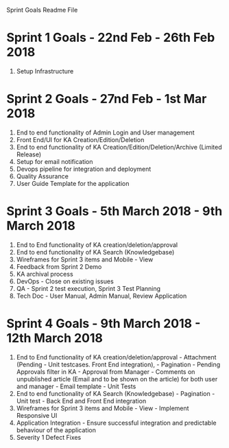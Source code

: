 Sprint Goals Readme File


# Sprint 1 Goals - 22nd Feb - 26th Feb 2018
  1) Setup Infrastructure
  
# Sprint 2 Goals -  27nd Feb - 1st Mar 2018
  1) End to end functionality of Admin Login and User management
  2) Front End/UI for KA Creation/Edition/Deletion
  3) End to end functionality of KA Creation/Edition/Deletion/Archive (Limited Release)
  4) Setup for email notification
  5) Devops pipeline for integration and deployment
  6) Quality Assurance
  7) User Guide Template for the application
  
# Sprint 3 Goals - 5th March 2018 - 9th March 2018
  1) End to End functionality of KA creation/deletion/approval
  2) End to end functionality of KA Search (Knowledgebase)
  3) Wireframes for Sprint 3 items and Mobile - View
  4) Feedback from Sprint 2 Demo
  5) KA archival process
  6) DevOps - Close on existing issues
  7) QA - Sprint 2 test execution, Sprint 3 Test Planning
  8) Tech Doc - User Manual, Admin Manual, Review Application
  

# Sprint 4 Goals - 9th March 2018 - 12th March 2018

  1) End to End functionality of KA creation/deletion/approval
    - Attachment (Pending - Unit testcases. Front End integration), 
    - Pagination
    - Pending Approvals filter in KA
    - Approval from Manager 
    - Comments on unpublished article (Email and to be shown on the article) for both user and manager
    - Email template 
    - Unit Tests
  2) End to end functionality of KA Search (Knowledgebase)
    - Pagination
    - Unit test
    - Back End and Front End integration
  3) Wireframes for Sprint 3 items and Mobile - View
    - Implement Responsive UI
  4) Application Integration
    - Ensure successful integration and predictable behaviour of the application
  5) Severity 1 Defect Fixes
